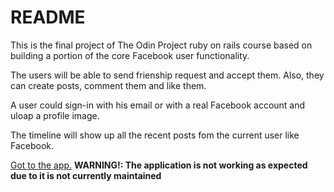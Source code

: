 # README

This is the final project of The Odin Project ruby on rails course based on building a portion of the core Facebook user functionality.

The users will be able to send frienship request and accept them. Also, they can create posts, comment them and like them.

A user could sign-in with his email or with a real Facebook account and uloap a profile image.

The timeline will show up all the recent posts fom the current user like Facebook.

[Got to the app.](https://pacific-reef-58744.herokuapp.com/)
**WARNING!: The application is not working as expected due to it is not currently maintained**
